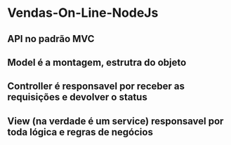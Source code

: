 # Vendas-On-Line-NodeJs
## API no padrão MVC
## Model é a montagem, estrutra do objeto
## Controller é responsavel por receber as requisições e devolver o status
## View (na verdade é um service) responsavel por toda lógica e regras de negócios
